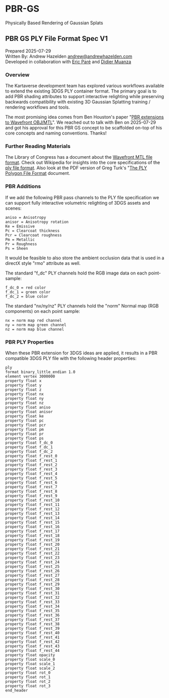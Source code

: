 # PBR-GS

Physically Based Rendering of Gaussian Splats

## PBR GS PLY File Format Spec V1

Prepared 2025-07-29  
Written By: Andrew Hazelden <andrew@andrewhazelden.com>  
Developed in collaboration with [Eric Paré](eric@xangle.team) and [Didier Muanza](didier.muanza@gmail.com)  

### Overview

The Kartaverse development team has explored various workflows available to extend the existing 3DGS PLY container format. The primary goal is to add PBR shading attributes to support interactive relighting while preserving backwards compatibility with existing 3D Gaussian Splatting training / rendering workflows and tools.

The most promising idea comes from Ben Houston's paper "[PBR extensions to Wavefront OBJ/MTL](https://benhouston3d.com/blog/extended-wavefront-obj-mtl-for-pbr)". We reached out to talk with Ben on 2025-07-29 and got his approval for this PBR GS concept to be scaffolded on-top of his core concepts and naming conventions. Thanks!

### Further Reading Materials

The Library of Congress has a document about the [Wavefront MTL file format](https://www.loc.gov/preservation/digital/formats/fdd/fdd000508.shtml). Check out Wikipedia for insights into the core specifications of the [ply file format](https://en.wikipedia.org/wiki/PLY_(file_format)). Also look at the PDF version of Greg Turk's "[The PLY Polygon File Format](https://gamma.cs.unc.edu/POWERPLANT/papers/ply.pdf) document.


### PBR Additions

If we add the following PBR pass channels to the PLY file specification we can support fully interactive volumetric relighting of 3DGS assets and scenes:

```
aniso = Anisotropy
anisor = Anisotropy rotation
Ke = Emissive
Pc = Clearcoat thickness
Pcr = Clearcoat roughness
Pm = Metallic
Pr = Roughness
Ps = Sheen
```

It would be feasible to also store the ambient occlusion data that is used in a directX style "rmo" attribute as well.

The standard "f_dc" PLY channels hold the RGB image data on each point-sample:

```
f_dc_0 = red color
f_dc_1 = green color
f_dc_2 = blue color
```

The standard "nx/ny/nz" PLY channels hold the "norm" Normal map (RGB components) on each point sample:

```
nx = norm map red channel
ny = norm map green channel
nz = norm map blue channel
```

### PBR PLY Properties

When these PBR extension for 3DGS ideas are applied, it results in a PBR compatible 3DGS PLY file with the following header properties:
```
ply
format binary_little_endian 1.0
element vertex 3000000
property float x
property float y
property float z
property float nx
property float ny
property float nz
property float aniso
property float anisor
property float ke
property float pc
property float pcr
property float pm
property float pr
property float ps
property float f_dc_0
property float f_dc_1
property float f_dc_2
property float f_rest_0
property float f_rest_1
property float f_rest_2
property float f_rest_3
property float f_rest_4
property float f_rest_5
property float f_rest_6
property float f_rest_7
property float f_rest_8
property float f_rest_9
property float f_rest_10
property float f_rest_11
property float f_rest_12
property float f_rest_13
property float f_rest_14
property float f_rest_15
property float f_rest_16
property float f_rest_17
property float f_rest_18
property float f_rest_19
property float f_rest_20
property float f_rest_21
property float f_rest_22
property float f_rest_23
property float f_rest_24
property float f_rest_25
property float f_rest_26
property float f_rest_27
property float f_rest_28
property float f_rest_29
property float f_rest_30
property float f_rest_31
property float f_rest_32
property float f_rest_33
property float f_rest_34
property float f_rest_35
property float f_rest_36
property float f_rest_37
property float f_rest_38
property float f_rest_39
property float f_rest_40
property float f_rest_41
property float f_rest_42
property float f_rest_43
property float f_rest_44
property float opacity
property float scale_0
property float scale_1
property float scale_2
property float rot_0
property float rot_1
property float rot_2
property float rot_3
end_header
```
